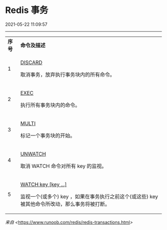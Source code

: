 ﻿# Redis 事务
2021-05-22 11:09:57
            
---


<table><tbody><tr class="odd"><td><strong>序号</strong></td><td><strong>命令及描述</strong></td></tr><tr class="even"><td>1</td><td><p><a href="https://www.runoob.com/redis/transactions-discard.html">DISCARD</a></p><p>取消事务，放弃执行事务块内的所有命令。</p></td></tr><tr class="odd"><td>2</td><td><p><a href="https://www.runoob.com/redis/transactions-exec.html">EXEC</a></p><p>执行所有事务块内的命令。</p></td></tr><tr class="even"><td>3</td><td><p><a href="https://www.runoob.com/redis/transactions-multi.html">MULTI</a></p><p>标记一个事务块的开始。</p></td></tr><tr class="odd"><td>4</td><td><p><a href="https://www.runoob.com/redis/transactions-unwatch.html">UNWATCH</a></p><p>取消 WATCH 命令对所有 key 的监视。</p></td></tr><tr class="even"><td>5</td><td><p><a href="https://www.runoob.com/redis/transactions-watch.html">WATCH key [key ...]</a></p><p>监视一个(或多个) key ，如果在事务执行之前这个(或这些) key 被其他命令所改动，那么事务将被打断。</p></td></tr></tbody></table>


*来自 <*<https://www.runoob.com/redis/redis-transactions.html>*>*






